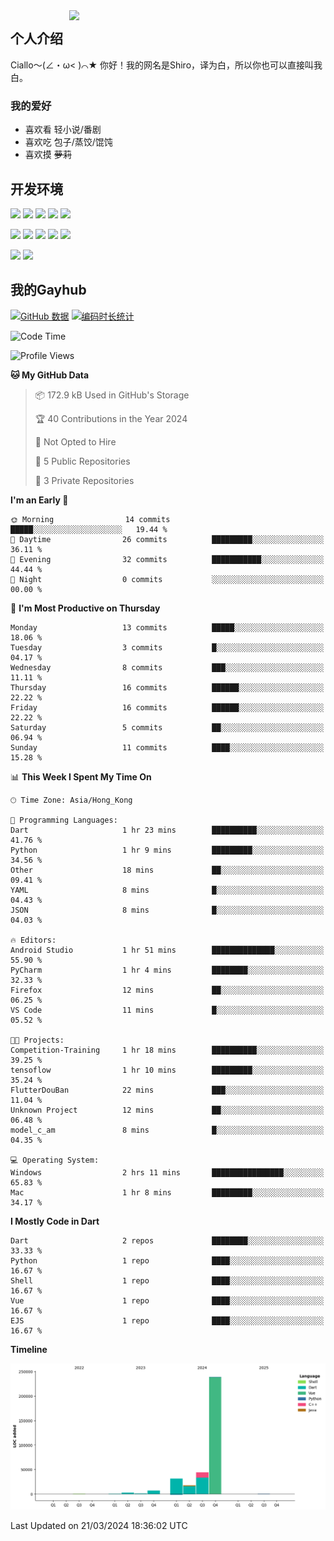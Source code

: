 <img align='right' src='https://img2.moeblog.vip/images/eCva.png' width='410px'>

## 个人介绍
Ciallo～(∠・ω< )⌒★ 你好！我的网名是Shiro，译为白，所以你也可以直接叫我白。

### 我的爱好

* 喜欢看 轻小说/番剧
* 喜欢吃 包子/蒸饺/馄饨
* 喜欢摸 ~~萝莉~~

## 开发环境
[![](https://img.shields.io/badge/Windows-11-blue?style=flat-square&logo=windows&logoColor=white)](https://www.microsoft.com/windows/get-windows-11)
[![](https://img.shields.io/badge/Macos-Sonoma-black?style=flat-square&logo=apple&logoColor=white)](https://www.apple.com/hk/en/macos/sonoma/)
[![](https://img.shields.io/badge/Debian-12-d0024d?style=flat-square&logo=debian&logoColor=white)](https://www.debian.org/)
[![](https://img.shields.io/badge/AlmaLinux-9-0f4266?style=flat-square&logo=almalinux&logoColor=white)](https://almalinux.org/)
[![](https://img.shields.io/badge/Windows%20Server-2012-blue?style=flat-square&logo=windows&logoColor=white)](https://www.microsoft.com/windows-server)

[![](https://img.shields.io/badge/Vivobook-PRO_16-f45a00?style=flat-square&logo=RepublicofGamers&logoColor=white)](https://www.asus.com.cn/laptops/for-creators/vivobook/vivobook-pro-16-oled-k6602/)
[![](https://img.shields.io/badge/Mac_Studio-M1_Max-black?style=flat-square&logo=apple&logoColor=white)](https://www.apple.com/hk/en/mac-studio/)
[![](https://img.shields.io/badge/Mi-MIX4-f45a00?style=flat-square&logo=xiaomi&logoColor=white)](https://www.mi.com/)
[![](https://img.shields.io/badge/SONY-WF1000XM4-f3c74a?style=flat-square)](https://www.sony.com.hk/zh/headphones/products/wf-1000xm4)
[![](https://img.shields.io/badge/Yubikey-5_NFC-9bc930?style=flat-square&logo=yubico&logoColor=9bc930)](https://www.yubico.com/hk/product/yubikey-5-nfc/)

[![](https://img.shields.io/badge/IDE-Visual_Studio_Code-blue?style=flat-square&logo=visual-studio-code&logoColor=white)](https://code.visualstudio.com/)
[![](https://img.shields.io/badge/IDE-JetBrains-black?style=flat-square&logo=jetbrains&logoColor=white)](https://code.visualstudio.com/)
## 我的Gayhub
[![GitHub 数据](https://github-readme-stats.vercel.app/api?username=verymoe)]()
[![编码时长统计](https://github-readme-stats.vercel.app/api/wakatime?username=shiro)]()

<!--START_SECTION:waka-->
![Code Time](http://img.shields.io/badge/Code%20Time-334%20hrs%2038%20mins-blue)

![Profile Views](http://img.shields.io/badge/Profile%20Views-1-blue)

**🐱 My GitHub Data** 

> 📦 172.9 kB Used in GitHub's Storage 
 > 
> 🏆 40 Contributions in the Year 2024
 > 
> 🚫 Not Opted to Hire
 > 
> 📜 5 Public Repositories 
 > 
> 🔑 3 Private Repositories 
 > 
**I'm an Early 🐤** 

```text
🌞 Morning                14 commits          █████░░░░░░░░░░░░░░░░░░░░   19.44 % 
🌆 Daytime                26 commits          █████████░░░░░░░░░░░░░░░░   36.11 % 
🌃 Evening                32 commits          ███████████░░░░░░░░░░░░░░   44.44 % 
🌙 Night                  0 commits           ░░░░░░░░░░░░░░░░░░░░░░░░░   00.00 % 
```
📅 **I'm Most Productive on Thursday** 

```text
Monday                   13 commits          █████░░░░░░░░░░░░░░░░░░░░   18.06 % 
Tuesday                  3 commits           █░░░░░░░░░░░░░░░░░░░░░░░░   04.17 % 
Wednesday                8 commits           ███░░░░░░░░░░░░░░░░░░░░░░   11.11 % 
Thursday                 16 commits          ██████░░░░░░░░░░░░░░░░░░░   22.22 % 
Friday                   16 commits          ██████░░░░░░░░░░░░░░░░░░░   22.22 % 
Saturday                 5 commits           ██░░░░░░░░░░░░░░░░░░░░░░░   06.94 % 
Sunday                   11 commits          ████░░░░░░░░░░░░░░░░░░░░░   15.28 % 
```


📊 **This Week I Spent My Time On** 

```text
🕑︎ Time Zone: Asia/Hong_Kong

💬 Programming Languages: 
Dart                     1 hr 23 mins        ██████████░░░░░░░░░░░░░░░   41.76 % 
Python                   1 hr 9 mins         █████████░░░░░░░░░░░░░░░░   34.56 % 
Other                    18 mins             ██░░░░░░░░░░░░░░░░░░░░░░░   09.41 % 
YAML                     8 mins              █░░░░░░░░░░░░░░░░░░░░░░░░   04.43 % 
JSON                     8 mins              █░░░░░░░░░░░░░░░░░░░░░░░░   04.03 % 

🔥 Editors: 
Android Studio           1 hr 51 mins        ██████████████░░░░░░░░░░░   55.90 % 
PyCharm                  1 hr 4 mins         ████████░░░░░░░░░░░░░░░░░   32.33 % 
Firefox                  12 mins             ██░░░░░░░░░░░░░░░░░░░░░░░   06.25 % 
VS Code                  11 mins             █░░░░░░░░░░░░░░░░░░░░░░░░   05.52 % 

🐱‍💻 Projects: 
Competition-Training     1 hr 18 mins        ██████████░░░░░░░░░░░░░░░   39.25 % 
tensoflow                1 hr 10 mins        █████████░░░░░░░░░░░░░░░░   35.24 % 
FlutterDouBan            22 mins             ███░░░░░░░░░░░░░░░░░░░░░░   11.04 % 
Unknown Project          12 mins             ██░░░░░░░░░░░░░░░░░░░░░░░   06.48 % 
model_c_am               8 mins              █░░░░░░░░░░░░░░░░░░░░░░░░   04.35 % 

💻 Operating System: 
Windows                  2 hrs 11 mins       ████████████████░░░░░░░░░   65.83 % 
Mac                      1 hr 8 mins         █████████░░░░░░░░░░░░░░░░   34.17 % 
```

**I Mostly Code in Dart** 

```text
Dart                     2 repos             ████████░░░░░░░░░░░░░░░░░   33.33 % 
Python                   1 repo              ████░░░░░░░░░░░░░░░░░░░░░   16.67 % 
Shell                    1 repo              ████░░░░░░░░░░░░░░░░░░░░░   16.67 % 
Vue                      1 repo              ████░░░░░░░░░░░░░░░░░░░░░   16.67 % 
EJS                      1 repo              ████░░░░░░░░░░░░░░░░░░░░░   16.67 % 
```



**Timeline**

![Lines of Code chart](https://raw.githubusercontent.com/verymoe/verymoe/main/assets/bar_graph.png)


 Last Updated on 21/03/2024 18:36:02 UTC
<!--END_SECTION:waka-->
